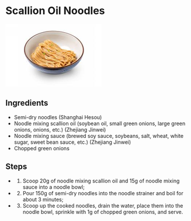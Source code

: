 # Scallion Oil Noodles

![Scallion Oil Noodles](../../images/%E8%91%B1%E6%B2%B9%E6%8B%8C%E9%9D%A2.png)


## Ingredients

- Semi-dry noodles (Shanghai Hesou)
- Noodle mixing scallion oil (soybean oil, small green onions, large green onions, onions, etc.) (Zhejiang Jinwei)
- Noodle mixing sauce (brewed soy sauce, soybeans, salt, wheat, white sugar, sweet bean sauce, etc.) (Zhejiang Jinwei)
- Chopped green onions

## Steps

- 1. Scoop 20g of noodle mixing scallion oil and 15g of noodle mixing sauce into a noodle bowl;
- 2. Pour 150g of semi-dry noodles into the noodle strainer and boil for about 3 minutes;
- 3. Scoop up the cooked noodles, drain the water, place them into the noodle bowl, sprinkle with 1g of chopped green onions, and serve.